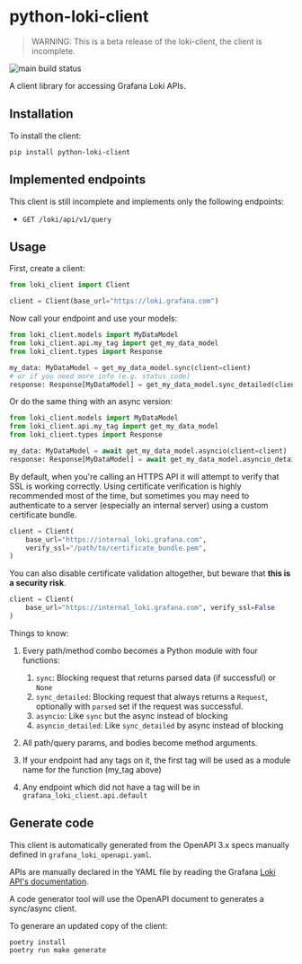# python-loki-client

> WARNING: This is a beta release of the loki-client, the client is incomplete.

![main build status](https://github.com/expobrain/python-loki-client/actions/workflows/main.yml/badge.svg?branch=main)

A client library for accessing Grafana Loki APIs.

## Installation

To install the client:

```shell
pip install python-loki-client
```

## Implemented endpoints

This client is still incomplete and implements only the following endpoints:

- `GET /loki/api/v1/query`

## Usage

First, create a client:

```python
from loki_client import Client

client = Client(base_url="https://loki.grafana.com")
```

Now call your endpoint and use your models:

```python
from loki_client.models import MyDataModel
from loki_client.api.my_tag import get_my_data_model
from loki_client.types import Response

my_data: MyDataModel = get_my_data_model.sync(client=client)
# or if you need more info (e.g. status_code)
response: Response[MyDataModel] = get_my_data_model.sync_detailed(client=client)
```

Or do the same thing with an async version:

```python
from loki_client.models import MyDataModel
from loki_client.api.my_tag import get_my_data_model
from loki_client.types import Response

my_data: MyDataModel = await get_my_data_model.asyncio(client=client)
response: Response[MyDataModel] = await get_my_data_model.asyncio_detailed(client=client)
```

By default, when you're calling an HTTPS API it will attempt to verify that SSL is working correctly. Using certificate verification is highly recommended most of the time, but sometimes you may need to authenticate to a server (especially an internal server) using a custom certificate bundle.

```python
client = Client(
    base_url="https://internal_loki.grafana.com",
    verify_ssl="/path/to/certificate_bundle.pem",
)
```

You can also disable certificate validation altogether, but beware that **this is a security risk**.

```python
client = Client(
    base_url="https://internal_loki.grafana.com", verify_ssl=False
)
```

Things to know:

1. Every path/method combo becomes a Python module with four functions:

   1. `sync`: Blocking request that returns parsed data (if successful) or `None`
   1. `sync_detailed`: Blocking request that always returns a `Request`, optionally with `parsed` set if the request was successful.
   1. `asyncio`: Like `sync` but the async instead of blocking
   1. `asyncio_detailed`: Like `sync_detailed` by async instead of blocking

1. All path/query params, and bodies become method arguments.
1. If your endpoint had any tags on it, the first tag will be used as a module name for the function (my_tag above)
1. Any endpoint which did not have a tag will be in `grafana_loki_client.api.default`

## Generate code

This client is automatically generated from the OpenAPI 3.x specs manually defined in `grafana_loki_openapi.yaml`.

APIs are manually declared in the YAML file by reading the Grafana [Loki API's documentation](https://grafana.com/docs/loki/latest/api/).

A code generator tool will use the OpenAPI document to generates a sync/async client.

To generare an updated copy of the client:

```shell
poetry install
poetry run make generate
```
